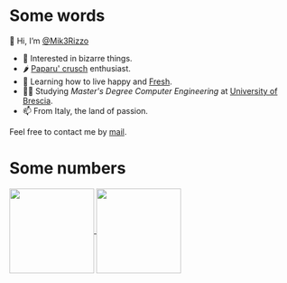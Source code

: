 <!---
Mik3Rizzo/Mik3Rizzo is a ✨ special ✨ repository because its `README.md` (this file) appears on your GitHub profile.
You can click the Preview link to take a look at your changes.
--->
# Some words

👋 Hi, I’m [@Mik3Rizzo](https://github.com/Mik3Rizzo)

- 👀 Interested in bizarre things.
- 🌶  [Paparu' crusch](https://en.wikipedia.org/wiki/Peperone_crusco) enthusiast.
- 🌱 Learning how to live happy and [Fresh](https://www.instagram.com/fresh.theitaliantrash/).
- 👨‍💻 Studying *Master's Degree Computer Engineering* at [University of Brescia](https://en.wikipedia.org/wiki/University_of_Brescia).
- 📫 From Italy, the land of passion.

Feel free to contact me by [mail](mailto:m.rizzo006@studenti.unibs.it).


# Some numbers

<a href="https://github.com/anuraghazra/github-readme-stats">
  <img align="center" height=150 src="https://github-readme-stats-jekx8ip2t-mik3rizzo.vercel.app/api?username=Mik3Rizzo&custom_title=Stats&hide=prs&hide_rank=true&count_private=true&include_all_commits=false&show_icons=true&theme=dark&bg_color=0d1117&border_color=30363d" />
</a>
<a href="https://github.com/anuraghazra/github-readme-stats">
  <img align="center" height=150 src="https://github-readme-stats-jekx8ip2t-mik3rizzo.vercel.app/api/top-langs/?username=Mik3Rizzo&langs_count=4&layout=compact&theme=dark&bg_color=0d1117&border_color=30363d" />
</a>
